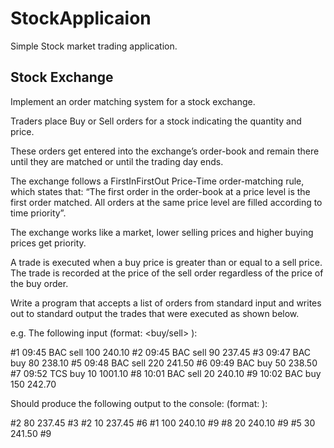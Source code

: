 # StockApplicaion
Simple Stock market trading application.


Stock Exchange
--------------

Implement an order matching system for a stock exchange.

Traders place Buy or Sell orders for a stock indicating the quantity and price.

These orders get entered into the exchange’s order-book and remain there until they are matched or until the trading day ends.

The exchange follows a FirstInFirstOut Price-Time order-matching rule, which states that: “The first order in the order-book at a price level is the first order matched. All orders at the same price level are filled according to time priority”.

The exchange works like a market, lower selling prices and higher buying prices get priority.

A trade is executed when a buy price is greater than or equal to a sell price. The trade is recorded at the price of the sell order regardless of the price of the buy order.

Write a program that accepts a list of orders from standard input and writes out to standard output the trades that were executed as shown below.

e.g. The following input (format:<order-id> <time> <stock> <buy/sell> <qty> <price>):


#1 09:45 BAC sell 100 240.10
#2 09:45 BAC sell 90 237.45
#3 09:47 BAC buy 80 238.10
#5 09:48 BAC sell 220 241.50
#6 09:49 BAC buy 50 238.50
#7 09:52 TCS buy 10 1001.10
#8 10:01 BAC sell 20 240.10
#9 10:02 BAC buy 150 242.70

Should produce the following output to the console: (format:<sell-order-id> <qty> <sell-price> <buy-order-id>):

#2 80 237.45 #3
#2 10 237.45 #6
#1 100 240.10 #9
#8 20 240.10 #9
#5 30 241.50 #9

